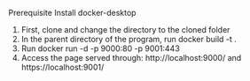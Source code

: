 Prerequisite
Install docker-desktop
1. First, clone  and change the directory to the cloned folder 
2. In the parent directory of the program, run docker build -t <build name of choice> .
3. Run docker run -d -p 9000:80 -p 9001:443 <your build name of choice>
4. Access the page served through: http://localhost:9000/ and https://localhost:9001/
